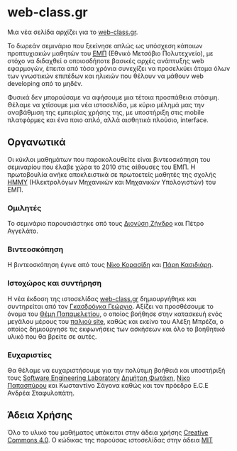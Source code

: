 # web-class.gr
Μια νέα σελίδα αρχίζει για το [web-class.gr](http://web-class.gr/).

Το δωρεάν σεμινάριο που ξεκίνησε απλώς ως υπόσχεση κάποιων προπτυχιακών μαθητών του [ΕΜΠ](http://www.ntua.gr/) (Εθνικό Μετσόβιο Πολυτεχνείο), με στόχο να διδαχθεί ο οποιοσδήποτε βασικές αρχές ανάπτυξης web εφαρμογών, έπειτα από τόσα χρόνια συνεχίζει να προσελκύει άτομα όλων των γνωστικών επιπέδων και ηλικιών που θέλουν να μάθουν web developing από το μηδέν. 

Φυσικά δεν μπορούσαμε να αφήσουμε μια τέτοια προσπάθεια στάσιμη. Θέλαμε να χτίσουμε μια νέα ιστοσελίδα, με κύριο μέλημά μας την αναβάθμιση της εμπειρίας χρήσης της, με υποστήριξη στις mobile πλατφόρμες και ένα ποιο απλό, αλλά αισθητικά πλούσιο, interface. 

## Οργανωτικά

Οι κύκλοι μαθημάτων που παρακολουθείτε είναι βιντεοσκόπηση του σεμιναρίου που έλαβε χώρα το 2010 στις αίθουσες του ΕΜΠ. Η πρωτοβουλία ανήκε αποκλειστικά σε πρωτοετείς μαθητές της σχολής [ΗΜΜΥ](http://www.ece.ntua.gr/gr) (Ηλεκτρολόγων Μηχανικών και Μηχανικών Υπολογιστών) του ΕΜΠ. 

### Ομιλητές

Το σεμινάριο παρουσιάστηκε από τους [Διονύση Ζήνδρο](https://dionyziz.com/) και Πέτρο Αγγελάτο.

### Βιντεοσκόπηση

Η βιντεοσκόπηση έγινε από τους [Νίκο Κορασίδη](https://twitter.com/renelvon) και [Πάρη Κασιδιάρη](https://twitter.com/pariskasid).

### Ιστοχώρος και συντήρηση

Η νέα έκδοση της ιστοσελίδας [web-class.gr](http://web-class.gr/) δημιουργήθηκε και συντηρείται από τον [Γκασδρόγκα Γεώργιο](https://github.com/georgegkas). Αξίζει να προσθέσουμε το όνομα του [Θέμη Παπαμελετίου](https://github.com/themicp), ο οποίος βοήθησε στην κατασκευή ενός μεγάλου μέρους του [παλιού site](https://github.com/pkakelas/web-class), καθώς και εκείνο του Αλέξη Μπρέζα, ο οποίος δημιούργησε τις εκφωνήσεις των ασκήσεων και όλο το βοηθητικό υλικό που θα βρείτε σε αυτές.

### Ευχαριστίες

Θα θέλαμε να ευχαριστήσουμε για την πολύτιμη βοήθειά και υποστήριξή τους [Software Engineering Laboratory](http://www.softlab.ntua.gr/) [Δημήτρη Φωτάκη](http://www.softlab.ntua.gr/~fotakis/), [Νίκο Παπασπύρου](http://www.softlab.ntua.gr/~nickie/) και Κωσταντίνο Σάγονα καθώς και τον πρόεδρο E.C.E Ανδρέα Σταφυλοπάτη.

## Άδεια Χρήσης

Όλο το υλικό του μαθήματος υπόκειται στην άδεια χρήσης [Creative Commons 4.0](https://creativecommons.org/licenses/by/4.0/). Ο κώδικας της παρούσας ιστοσελίδας στην άδεια [MIT](https://opensource.org/licenses/MIT)
